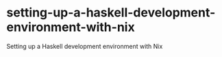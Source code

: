 # setting-up-a-haskell-development-environment-with-nix
 Setting up a Haskell development environment with Nix
